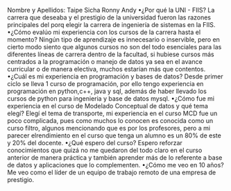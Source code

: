Nombre y Apellidos: Taipe Sicha Ronny Andy
•¿Por qué la UNI - FIIS?
La carrera que deseaba y el prestigio de la universidad fueron las razones principales del porq elegir la carrera de ingeniería de sistemas en la FIIS.
•¿Cómo evalúo mi experiencia con los cursos de la carrera hasta el momento?
Ningún tipo de aprendizaje es innecesario o inservible, pero en cierto modo siento que algunos cursos no son del todo esenciales para las diferentes líneas de carrera dentro de la facultad, si hubiese cursos más centrados a la programación o manejo de datos ya sea en el avance curricular o de manera electiva, muchos estarían más que contentos.
•¿Cuál es mi experiencia en programación y bases de datos?
Desde primer ciclo se lleva 1 curso de programación, por ello tengo experiencia en programación en python,c++, java y sql, además de haber llevado los cursos de python para ingenieria y base de datos mysql.
•¿Cómo fue mi experiencia en el curso de Modelado Conceptual de datos y qué tema elegí?
Elegí el tema de transporte, mi experiencia en el curso MCD fue un poco complicada, pues como muchos lo conocen es conocida como un curso filtro, algunos mencionando que es por los profesores, pero a mi parecer elrendimiento en el curso que tenga un alumno  es un 80% de este y 20% del docente.
•¿Qué espero del curso?
Espero reforzar conocimientos que quizá no me quedaron del todo claro en el curso anterior de manera práctica y también aprender más de lo referente a base de datos y aplicaciones que lo complementen.
•¿Cómo me veo en 10 años?
Me veo como el líder de un equipo de trabajo remoto de una empresa de prestigio.
